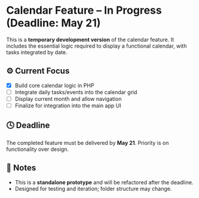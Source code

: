 # Calendar Feature – In Progress (Deadline: May 21)

This is a **temporary development version** of the calendar feature. It includes the essential logic required to display a functional calendar, with tasks integrated by date.

## ⚙️ Current Focus
- [x] Build core calendar logic in PHP
- [ ] Integrate daily tasks/events into the calendar grid
- [ ] Display current month and allow navigation
- [ ] Finalize for integration into the main app UI

## 🕓 Deadline
The completed feature must be delivered by **May 21**. Priority is on functionality over design.

## 📝 Notes
- This is a **standalone prototype** and will be refactored after the deadline.
- Designed for testing and iteration; folder structure may change.
